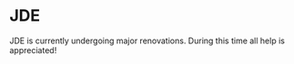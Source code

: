 <h1>JDE</h1>

<p>JDE is currently undergoing major renovations. During this time all help is appreciated!</p>
